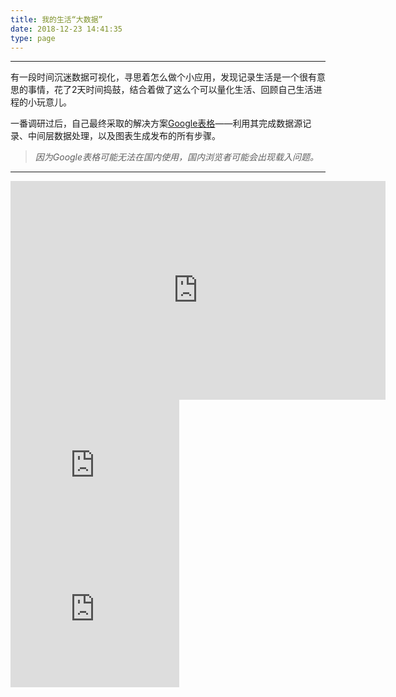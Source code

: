 ```yaml
---
title: 我的生活“大数据”
date: 2018-12-23 14:41:35
type: page
---
```

---
有一段时间沉迷数据可视化，寻思着怎么做个小应用，发现记录生活是一个很有意思的事情，花了2天时间捣鼓，结合着做了这么个可以量化生活、回顾自己生活进程的小玩意儿。

一番调研过后，自己最终采取的解决方案[Google表格](https://www.google.com/intl/zh-CN/sheets/about/)——利用其完成数据源记录、中间层数据处理，以及图表生成发布的所有步骤。

> *因为Google表格可能无法在国内使用，国内浏览者可能会出现载入问题。*

---

<iframe width="600" height="350" seamless frameborder="0" scrolling="no" src="https://docs.google.com/spreadsheets/d/e/2PACX-1vQxIejbuH4zZ2TP6Fnca4gk6s0r_8pwa8pyrXgQ8EUK3BBnj0EzXbSmicTAZ-XQ_7vNaLiht8zDUUhk/pubchart?oid=2048434310&amp;format=interactive"></iframe>

<iframe width="270" height="230" seamless frameborder="0" scrolling="no"  align="left"
vertical-align="top" 
src="https://docs.google.com/spreadsheets/d/e/2PACX-1vQxIejbuH4zZ2TP6Fnca4gk6s0r_8pwa8pyrXgQ8EUK3BBnj0EzXbSmicTAZ-XQ_7vNaLiht8zDUUhk/pubchart?oid=1279941963&amp;format=interactive">
</iframe> 

<iframe width="270" height="230" seamless frameborder="0" scrolling="no"  align="left"  vertical-align="top"
src="https://docs.google.com/spreadsheets/d/e/2PACX-1vQxIejbuH4zZ2TP6Fnca4gk6s0r_8pwa8pyrXgQ8EUK3BBnj0EzXbSmicTAZ-XQ_7vNaLiht8zDUUhk/pubchart?oid=878603379&amp;format=interactive">
</iframe>
